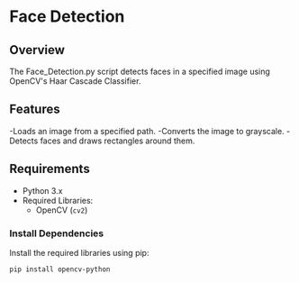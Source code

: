 # Face Detection

## Overview

The Face_Detection.py script detects faces in a specified image using OpenCV's Haar Cascade Classifier.

## Features

-Loads an image from a specified path.
-Converts the image to grayscale.
-Detects faces and draws rectangles around them.

## Requirements

- Python 3.x
- Required Libraries:
  - OpenCV (`cv2`)


### Install Dependencies

Install the required libraries using pip:
```bash
pip install opencv-python

